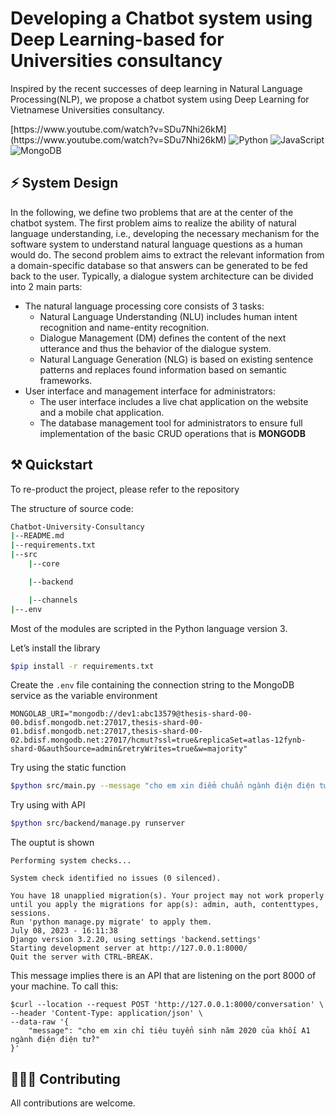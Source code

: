 # Developing a Chatbot system using Deep Learning-based for Universities consultancy

Inspired by the recent successes of deep learning in Natural Language Processing(NLP), we propose a chatbot system using Deep Learning for Vietnamese Universities consultancy. 
<p>
[https://www.youtube.com/watch?v=SDu7Nhi26kM](https://www.youtube.com/watch?v=SDu7Nhi26kM)

<img alt="Python" src="https://img.shields.io/badge/Python-3776AB?style=for-the-badge&logo=python&logoColor=white&style=flat" />
<img alt="JavaScript" src="https://img.shields.io/badge/JavaScript-F7DF1E?logo=javascript&logoColor=white&style=flat" />
<img alt="MongoDB" src="https://img.shields.io/badge/MongoDB-47A248?logo=mongodb&logoColor=white&style=flat" />
</p>

## ⚡ System Design

In the following, we define two problems that are at the center of the chatbot system. The first problem aims to realize the ability of natural language understanding, i.e., developing the necessary mechanism for the software system to understand natural language questions as a human would do. The second problem aims to extract the relevant information from a domain-specific database so that answers can be generated to be fed back to the user. Typically, a dialogue system architecture can be divided into 2 main parts:

- The natural language processing core consists of 3 tasks:
    - Natural Language Understanding (NLU) includes human intent recognition and name-entity recognition.
    - Dialogue Management (DM) defines the content of the next utterance and thus the behavior of the dialogue system.
    - Natural Language Generation (NLG) is based on existing sentence patterns and replaces found information based on semantic frameworks.
- User interface and management interface for administrators:
    - The user interface includes a live chat application on the website and a mobile chat application.
    - The database management tool for administrators to ensure full implementation of the basic CRUD operations that is **MONGODB**

## ⚒️ Quickstart

To re-product the project, please refer to the repository


The structure of source code:

```bash
Chatbot-University-Consultancy
|--README.md
|--requirements.txt
|--src
	|--core

	|--backend

	|--channels
|--.env
```

Most of the modules are scripted in the Python language version 3.

Let’s install the library

```bash
$pip install -r requirements.txt
```

Create the ```.env``` file containing the connection string to the MongoDB service as the variable environment
```
MONGOLAB_URI="mongodb://dev1:abc13579@thesis-shard-00-00.bdisf.mongodb.net:27017,thesis-shard-00-01.bdisf.mongodb.net:27017,thesis-shard-00-02.bdisf.mongodb.net:27017/hcmut?ssl=true&replicaSet=atlas-12fynb-shard-0&authSource=admin&retryWrites=true&w=majority"
```

Try using the static function

```bash
$python src/main.py --message "cho em xin điểm chuẩn ngành điện điện tử với ạ"
```
Try using with API
```bash
$python src/backend/manage.py runserver
```
The ouptut is shown 
```
Performing system checks...

System check identified no issues (0 silenced).

You have 18 unapplied migration(s). Your project may not work properly until you apply the migrations for app(s): admin, auth, contenttypes, sessions.
Run 'python manage.py migrate' to apply them.
July 08, 2023 - 16:11:38
Django version 3.2.20, using settings 'backend.settings'
Starting development server at http://127.0.0.1:8000/   
Quit the server with CTRL-BREAK.
```
This message implies there is an API that are listening on the port 8000 of your machine. To call this:
```cURL
$curl --location --request POST 'http://127.0.0.1:8000/conversation' \
--header 'Content-Type: application/json' \
--data-raw '{
    "message": "cho em xin chỉ tiêu tuyển sinh năm 2020 của khối A1 ngành điện điện tử?"
}'
```
## 🧑‍🤝‍🧑 Contributing

All contributions are welcome. 

